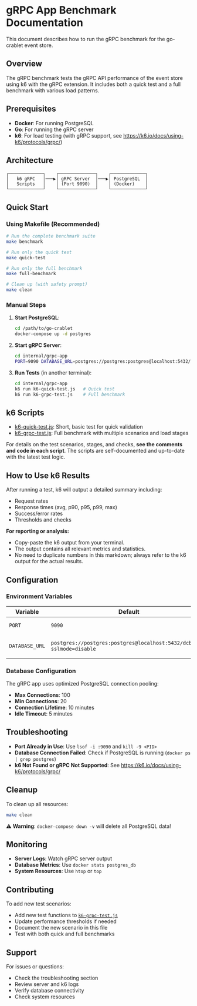 # gRPC App Benchmark Documentation

This document describes how to run the gRPC benchmark for the go-crablet event store.

## Overview

The gRPC benchmark tests the gRPC API performance of the event store using k6 with the gRPC extension. It includes both a quick test and a full benchmark with various load patterns.

## Prerequisites

- **Docker**: For running PostgreSQL
- **Go**: For running the gRPC server
- **k6**: For load testing (with gRPC support, see https://k6.io/docs/using-k6/protocols/grpc/)

## Architecture

```
┌─────────────┐    ┌──────────────┐    ┌─────────────┐
│   k6 gRPC   │───▶│ gRPC Server  │───▶│ PostgreSQL  │
│   Scripts   │    │ (Port 9090)  │    │ (Docker)    │
└─────────────┘    └──────────────┘    └─────────────┘
```

## Quick Start

### Using Makefile (Recommended)

```bash
# Run the complete benchmark suite
make benchmark

# Run only the quick test
make quick-test

# Run only the full benchmark
make full-benchmark

# Clean up (with safety prompt)
make clean
```

### Manual Steps

1. **Start PostgreSQL**:
   ```bash
   cd /path/to/go-crablet
   docker-compose up -d postgres
   ```
2. **Start gRPC Server**:
   ```bash
   cd internal/grpc-app
   PORT=9090 DATABASE_URL=postgres://postgres:postgres@localhost:5432/dcb_app?sslmode=disable go run server/main.go
   ```
3. **Run Tests** (in another terminal):
   ```bash
   cd internal/grpc-app
   k6 run k6-quick-test.js   # Quick test
   k6 run k6-grpc-test.js    # Full benchmark
   ```

## k6 Scripts

- [k6-quick-test.js](k6-quick-test.js): Short, basic test for quick validation
- [k6-grpc-test.js](k6-grpc-test.js): Full benchmark with multiple scenarios and load stages

For details on the test scenarios, stages, and checks, **see the comments and code in each script**. The scripts are self-documented and up-to-date with the latest test logic.

## How to Use k6 Results

After running a test, k6 will output a detailed summary including:
- Request rates
- Response times (avg, p90, p95, p99, max)
- Success/error rates
- Thresholds and checks

**For reporting or analysis:**
- Copy-paste the k6 output from your terminal.
- The output contains all relevant metrics and statistics.
- No need to duplicate numbers in this markdown; always refer to the k6 output for the actual results.

## Configuration

### Environment Variables

| Variable | Default | Description |
|----------|---------|-------------|
| `PORT` | `9090` | gRPC server port |
| `DATABASE_URL` | `postgres://postgres:postgres@localhost:5432/dcb_app?sslmode=disable` | PostgreSQL connection string |

### Database Configuration

The gRPC app uses optimized PostgreSQL connection pooling:
- **Max Connections**: 100
- **Min Connections**: 20
- **Connection Lifetime**: 10 minutes
- **Idle Timeout**: 5 minutes

## Troubleshooting

- **Port Already in Use**: Use `lsof -i :9090` and `kill -9 <PID>`
- **Database Connection Failed**: Check if PostgreSQL is running (`docker ps | grep postgres`)
- **k6 Not Found or gRPC Not Supported**: See https://k6.io/docs/using-k6/protocols/grpc/

## Cleanup

To clean up all resources:

```bash
make clean
```

⚠️ **Warning**: `docker-compose down -v` will delete all PostgreSQL data!

## Monitoring

- **Server Logs**: Watch gRPC server output
- **Database Metrics**: Use `docker stats postgres_db`
- **System Resources**: Use `htop` or `top`

## Contributing

To add new test scenarios:
- Add new test functions to [`k6-grpc-test.js`](k6-grpc-test.js)
- Update performance thresholds if needed
- Document the new scenario in this file
- Test with both quick and full benchmarks

## Support

For issues or questions:
- Check the troubleshooting section
- Review server and k6 logs
- Verify database connectivity
- Check system resources 